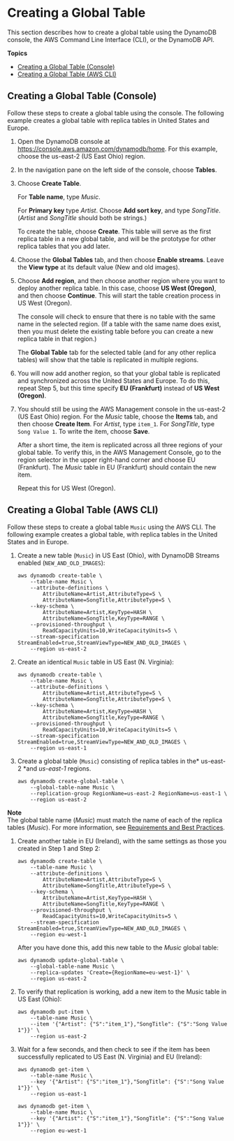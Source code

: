 # Creating a Global Table<a name="globaltables.tutorial"></a>

This section describes how to create a global table using the DynamoDB console, the AWS Command Line Interface \(CLI\), or the DynamoDB API\. 

**Topics**
+ [Creating a Global Table \(Console\)](#creategt_console)
+ [Creating a Global Table \(AWS CLI\)](#creategt_cli)

## Creating a Global Table \(Console\)<a name="creategt_console"></a>

Follow these steps to create a global table using the console\. The following example creates a global table with replica tables in United States and Europe\.

1. Open the DynamoDB console at [https://console\.aws\.amazon\.com/dynamodb/home](https://console.aws.amazon.com/dynamodb/home)\. For this example, choose the us\-east\-2 \(US East Ohio\) region\.

1. In the navigation pane on the left side of the console, choose **Tables**\.

1. Choose **Create Table**\. 

   For **Table name**, type *Music*\. 

   For **Primary key** type *Artist*\. Choose **Add sort key**, and type *SongTitle*\. \(*Artist* and *SongTitle* should both be strings\.\)

   To create the table, choose **Create**\. This table will serve as the first replica table in a new global table, and will be the prototype for other replica tables that you add later\.

1. Choose the **Global Tables** tab, and then choose **Enable streams**\. Leave the **View type** at its default value \(New and old images\)\. 

1. Choose **Add region**, and then choose another region where you want to deploy another replica table\. In this case, choose **US West \(Oregon\)**, and then choose **Continue**\. This will start the table creation process in US West \(Oregon\)\.

   The console will check to ensure that there is no table with the same name in the selected region\. \(If a table with the same name does exist, then you must delete the existing table before you can create a new replica table in that region\.\)

    The **Global Table** tab for the selected table \(and for any other replica tables\) will show that the table is replicated in multiple regions\. 

1. You will now add another region, so that your global table is replicated and synchronized across the United States and Europe\. To do this, repeat Step 5, but this time specify **EU \(Frankfurt\)** instead of **US West \(Oregon\)**\.

1. You should still be using the AWS Management console in the us\-east\-2 \(US East Ohio\) region\. For the *Music* table, choose the **Items** tab, and then choose **Create Item**\. For *Artist*, type `item_1`\. For *SongTitle*, type `Song Value 1`\. To write the item, choose **Save**\.

   After a short time, the item is replicated across all three regions of your global table\. To verify this, in the AWS Management Console, go to the region selector in the upper right\-hand corner and choose EU \(Frankfurt\)\. The *Music* table in EU \(Frankfurt\) should contain the new item\.

   Repeat this for US West \(Oregon\)\.

## Creating a Global Table \(AWS CLI\)<a name="creategt_cli"></a>

Follow these steps to create a global table `Music` using the AWS CLI\. The following example creates a global table, with replica tables in the United States and in Europe\.

1. Create a new table \(`Music`\) in US East \(Ohio\), with DynamoDB Streams enabled \(`NEW_AND_OLD_IMAGES`\):

   ```
   aws dynamodb create-table \
       --table-name Music \
       --attribute-definitions \
           AttributeName=Artist,AttributeType=S \
           AttributeName=SongTitle,AttributeType=S \
       --key-schema \
           AttributeName=Artist,KeyType=HASH \
           AttributeName=SongTitle,KeyType=RANGE \
       --provisioned-throughput \
           ReadCapacityUnits=10,WriteCapacityUnits=5 \
       --stream-specification StreamEnabled=true,StreamViewType=NEW_AND_OLD_IMAGES \
       --region us-east-2
   ```

1. Create an identical `Music` table in US East \(N\. Virginia\):

   ```
   aws dynamodb create-table \
       --table-name Music \
       --attribute-definitions \
           AttributeName=Artist,AttributeType=S \
           AttributeName=SongTitle,AttributeType=S \
       --key-schema \
           AttributeName=Artist,KeyType=HASH \
           AttributeName=SongTitle,KeyType=RANGE \
       --provisioned-throughput \
           ReadCapacityUnits=10,WriteCapacityUnits=5 \
       --stream-specification StreamEnabled=true,StreamViewType=NEW_AND_OLD_IMAGES \
       --region us-east-1
   ```

1. Create a global table \(`Music`\) consisting of replica tables in the* us\-east\-2 *and *us\-east\-1* regions\.

   ```
   aws dynamodb create-global-table \
       --global-table-name Music \
       --replication-group RegionName=us-east-2 RegionName=us-east-1 \
       --region us-east-2
   ```
**Note**  
 The global table name \(*Music*\) must match the name of each of the replica tables \(*Music*\)\. For more information, see [Requirements and Best Practices](globaltables_reqs_bestpractices.md)\. 

1. Create another table in EU \(Ireland\), with the same settings as those you created in Step 1 and Step 2:

   ```
   aws dynamodb create-table \
       --table-name Music \
       --attribute-definitions \
           AttributeName=Artist,AttributeType=S \
           AttributeName=SongTitle,AttributeType=S \
       --key-schema \
           AttributeName=Artist,KeyType=HASH \
           AttributeName=SongTitle,KeyType=RANGE \
       --provisioned-throughput \
           ReadCapacityUnits=10,WriteCapacityUnits=5 \
       --stream-specification StreamEnabled=true,StreamViewType=NEW_AND_OLD_IMAGES \
       --region eu-west-1
   ```

   After you have done this, add this new table to the *Music* global table:

   ```
   aws dynamodb update-global-table \
       --global-table-name Music \
       --replica-updates 'Create={RegionName=eu-west-1}' \
       --region us-east-2
   ```

1. To verify that replication is working, add a new item to the Music table in US East \(Ohio\):

   ```
   aws dynamodb put-item \
       --table-name Music \
       --item '{"Artist": {"S":"item_1"},"SongTitle": {"S":"Song Value 1"}}' \
       --region us-east-2
   ```

1. Wait for a few seconds, and then check to see if the item has been successfully replicated to US East \(N\. Virginia\) and EU \(Ireland\):

   ```
   aws dynamodb get-item \
       --table-name Music \
       --key '{"Artist": {"S":"item_1"},"SongTitle": {"S":"Song Value 1"}}' \
       --region us-east-1
   ```

   ```
   aws dynamodb get-item \
       --table-name Music \
       --key '{"Artist": {"S":"item_1"},"SongTitle": {"S":"Song Value 1"}}' \
       --region eu-west-1
   ```